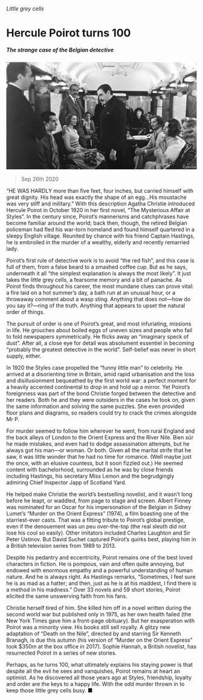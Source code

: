 ###### Little grey cells

# Hercule Poirot turns 100 

##### The strange case of the Belgian detective 

![image](images/20200926_BKP005.jpg) 

> Sep 26th 2020 

“HE WAS HARDLY more than five feet, four inches, but carried himself with great dignity. His head was exactly the shape of an egg…His moustache was very stiff and military.” With this description Agatha Christie introduced Hercule Poirot in October 1920 in her first novel, “The Mysterious Affair at Styles”. In the century since, Poirot’s mannerisms and catchphrases have become familiar around the world; back then, though, the retired Belgian policeman had fled his war-torn homeland and found himself quartered in a sleepy English village. Reunited by chance with his friend Captain Hastings, he is embroiled in the murder of a wealthy, elderly and recently remarried lady. 

Poirot’s first rule of detective work is to avoid “the red fish”, and this case is full of them, from a false beard to a smashed coffee cup. But as he says, underneath it all “the simplest explanation is always the most likely”. It just takes the little grey cells, a fearsome memory and a bit of panache. As Poirot finds throughout his career, the most mundane clues can prove vital: a fire laid on a hot summer’s day, a bath run at an unusual hour, or a throwaway comment about a wasp sting. Anything that does not—how do you say it?—ring of the truth. Anything that appears to upset the natural order of things. 


The pursuit of order is one of Poirot’s great, and most infuriating, missions in life. He grouches about boiled eggs of uneven sizes and people who fail to fold newspapers symmetrically. He flicks away an “imaginary speck of dust”. After all, a close eye for detail was absolument essentiel in becoming “probably the greatest detective in the world”. Self-belief was never in short supply, either.

In 1920 the Styles case propelled the “funny little man” to celebrity. He arrived at a disorienting time in Britain, amid rapid urbanisation and the loss and disillusionment bequeathed by the first world war: a perfect moment for a heavily accented continental to drop in and hold up a mirror. Yet Poirot’s foreignness was part of the bond Christie forged between the detective and her readers. Both he and they were outsiders in the cases he took on, given the same information and solving the same puzzles. She even provided floor plans and diagrams, so readers could try to crack the crimes alongside Mr P.

For murder seemed to follow him wherever he went, from rural England and the back alleys of London to the Orient Express and the River Nile. Bien sûr he made mistakes, and even had to dodge assassination attempts, but he always got his man—or woman. Or both. Given all the marital strife that he saw, it was little wonder that he had no time for romance. (Well maybe just the once, with an elusive countess, but it soon fizzled out.) He seemed content with bachelorhood, surrounded as he was by close friends including Hastings, his secretary Miss Lemon and the begrudgingly admiring Chief Inspector Japp of Scotland Yard. 

He helped make Christie the world’s bestselling novelist, and it wasn’t long before he leapt, or waddled, from page to stage and screen. Albert Finney was nominated for an Oscar for his impersonation of the Belgian in Sidney Lumet’s “Murder on the Orient Express” (1974), a film boasting one of the starriest-ever casts. That was a fitting tribute to Poirot’s global prestige, even if the denouement was un peu over-the-top (the real sleuth did not lose his cool so easily). Other imitators included Charles Laughton and Sir Peter Ustinov. But David Suchet captured Poirot’s quirks best, playing him in a British television series from 1989 to 2013. 

Despite his pedantry and eccentricity, Poirot remains one of the best loved characters in fiction. He is pompous, vain and often quite annoying, but endowed with enormous empathy and a powerful understanding of human nature. And he is always right. As Hastings remarks, “Sometimes, I feel sure he is as mad as a hatter; and then, just as he is at his maddest, I find there is a method in his madness.” Over 33 novels and 59 short stories, Poirot elicited the same unswerving faith from his fans.

Christie herself tired of him. She killed him off in a novel written during the second world war but published only in 1975, as her own health failed (the New York Times gave him a front-page obituary). But her exasperation with Poirot was a minority view. His books still sell royally. A glitzy new adaptation of “Death on the Nile”, directed by and starring Sir Kenneth Branagh, is due this autumn (his version of “Murder on the Orient Express” took $350m at the box office in 2017). Sophie Hannah, a British novelist, has resurrected Poirot in a series of new stories.

Perhaps, as he turns 100, what ultimately explains his staying power is that despite all the evil he sees and vanquishes, Poirot remains at heart an optimist. As he discovered all those years ago at Styles, friendship, loyalty and order are the keys to a happy life. With the odd murder thrown in to keep those little grey cells busy. ■

